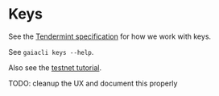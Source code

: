 # Keys

See the [Tendermint specification](https://github.com/gracenoah/tendermint/blob/master/docs/spec/blockchain/encoding.md#public-key-cryptography) for how we work with keys.

See `gaiacli keys --help`.

Also see the [testnet
tutorial](https://github.com/gracenoah/cosmos-sdk/tree/develop/cmd/gaia/testnets).

TODO: cleanup the UX and document this properly
